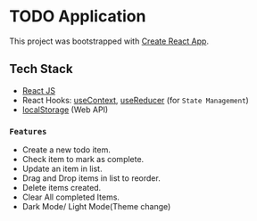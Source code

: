 # TODO Application

This project was bootstrapped with [Create React App](https://github.com/facebook/create-react-app).

## Tech Stack

- [React JS](https://reactjs.org/)
- React Hooks: [useContext](https://reactjs.org/docs/context.html), [useReducer](https://reactjs.org/docs/hooks-reference.html#usereducer) (for `State Management`)
- [localStorage](https://developer.mozilla.org/en-US/docs/Web/API/Window/localStorage) (Web API)

### `Features`

- Create a new todo item.
- Check item to mark as complete.
- Update an item in list.
- Drag and Drop items in list to reorder.
- Delete items created.
- Clear All completed Items.
- Dark Mode/ Light Mode(Theme change)


